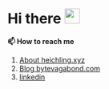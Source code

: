<h1>Hi there <img src="https://media.giphy.com/media/hvRJCLFzcasrR4ia7z/giphy.gif" width="30px"></h1>


<strong>📫 How to reach me </strong>
   
   1. [About heichling.xyz](https://heichling.xyz)
   2. [Blog bytevagabond.com](https://www.bytevagabond.com/)
   3. [linkedin](https://www.linkedin.com/in/bytevagabond/)
   
